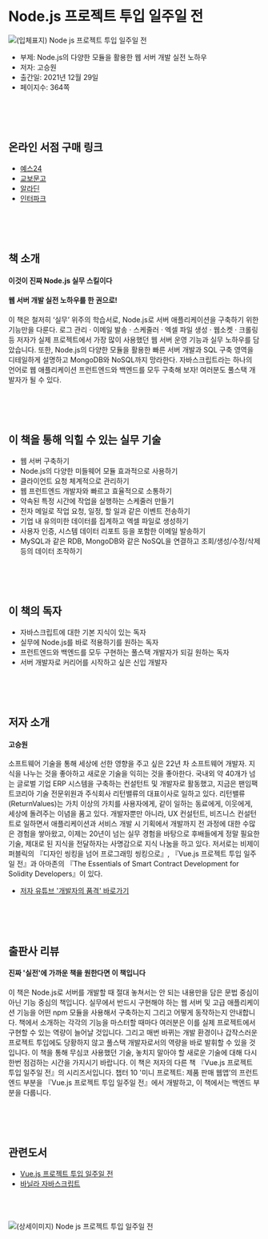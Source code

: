 # Node.js 프로젝트 투입 일주일 전
![(입체표지) Node js 프로젝트 투입 일주일 전](https://user-images.githubusercontent.com/21074282/148311195-68e4d732-7ec7-46fc-b6de-a79230cc8d82.png)

- 부제: Node.js의 다양한 모듈을 활용한 웹 서버 개발 실전 노하우
- 저자: 고승원
- 출간일: 2021년 12월 29일
- 페이지수: 364쪽


<br><br><br>
## 온라인 서점 구매 링크
- [예스24](http://www.yes24.com/Product/Goods/105847907)
- [교보문고](http://www.kyobobook.co.kr/product/detailViewKor.laf?ejkGb=KOR&mallGb=KOR&barcode=9791165921170&orderClick=LAG&Kc=)
- [알라딘](https://www.aladin.co.kr/shop/wproduct.aspx?ItemId=285683075)
- [인터파크](http://book.interpark.com/product/BookDisplay.do?_method=detail&sc.shopNo=0000400000&sc.prdNo=354398963&pis1=book&pis2=product)

<br><br><br>
## 책 소개
<h4>이것이 진짜 Node.js 실무 스킬이다</h4>
<h4>웹 서버 개발 실전 노하우를 한 권으로!</h4>
이 책은 철저히 ‘실무’ 위주의 학습서로, Node.js로 서버 애플리케이션을 구축하기 위한 기능만을 다룬다. 로그 관리 · 이메일 발송 · 스케줄러 · 엑셀 파일 생성 · 웹소켓 · 크롤링 등 저자가 실제 프로젝트에서 가장 많이 사용했던 웹 서버 운영 기능과 실무 노하우를 담았습니다. 또한, Node.js의 다양한 모듈을 활용한 빠른 서버 개발과 SQL 구축 영역을 디테일하게 설명하고 MongoDB와 NoSQL까지 망라한다. 자바스크립트라는 하나의 언어로 웹 애플리케이션 프런트엔드와 백엔드를 모두 구축해 보자! 여러분도 풀스택 개발자가 될 수 있다.

<br><br><br>
## 이 책을 통해 익힐 수 있는 실무 기술
- 웹 서버 구축하기
- Node.js의 다양한 미들웨어 모듈 효과적으로 사용하기
- 클라이언트 요청 체계적으로 관리하기
- 웹 프런트엔드 개발자와 빠르고 효율적으로 소통하기
- 약속된 특정 시간에 작업을 실행하는 스케줄러 만들기
- 전자 메일로 작업 요청, 일정, 할 일과 같은 이벤트 전송하기
- 기업 내 유의미한 데이터를 집계하고 엑셀 파일로 생성하기
- 사용자 인증, 시스템 데이터 리포트 등을 포함한 이메일 발송하기
- MySQL과 같은 RDB, MongoDB와 같은 NoSQL을 연결하고 조회/생성/수정/삭제 등의 데이터 조작하기

<br><br><br>
## 이 책의 독자
- 자바스크립트에 대한 기본 지식이 있는 독자
- 실무에 Node.js를 바로 적용하기를 원하는 독자
- 프런트엔드와 백엔드를 모두 구현하는 풀스택 개발자가 되길 원하는 독자
- 서버 개발자로 커리어를 시작하고 싶은 신입 개발자

<br><br><br>
## 저자 소개
<h4>고승원</h4>

소프트웨어 기술을 통해 세상에 선한 영향을 주고 싶은 22년 차 소프트웨어 개발자. 지식을 나누는 것을 좋아하고 새로운 기술을 익히는 것을 좋아한다. 국내외 약 40개가 넘는 글로벌 기업 ERP 시스템을 구축하는 컨설턴트 및 개발자로 활동했고, 지금은 팬임팩트코리아 기술 전문위원과 주식회사 리턴밸류의 대표이사로 일하고 있다. 리턴밸류(ReturnValues)는 가치 이상의 가치를 사용자에게, 같이 일하는 동료에게, 이웃에게, 세상에 돌려주는 이념을 품고 있다. 개발자뿐만 아니라, UX 컨설턴트, 비즈니스 컨설턴트로 일하면서 애플리케이션과 서비스 개발 시 기획에서 개발까지 전 과정에 대한 수많은 경험을 쌓아왔고, 이제는 20년이 넘는 실무 경험을 바탕으로 후배들에게 정말 필요한 기술, 제대로 된 지식을 전달하자는 사명감으로 지식 나눔을 하고 있다. 저서로는 비제이퍼블릭의 『디자인 씽킹을 넘어 프로그래밍 씽킹으로』, 『Vue.js 프로젝트 투입 일주일 전』과 아마존의 『The Essentials of Smart Contract Development for Solidity Developers』이 있다.
- [저자 유튜브 '개발자의 품격' 바로가기](https://www.youtube.com/c/%EA%B0%9C%EB%B0%9C%EC%9E%90%EC%9D%98%ED%92%88%EA%B2%A9)

<br><br><br>
## 출판사 리뷰
<h4>진짜 '실전'에 가까운 책을 원한다면 이 책입니다</h4>
 
이 책은 Node.js로 서버를 개발할 때 절대 놓쳐서는 안 되는 내용만을 담은 문법 중심이 아닌 기능 중심의 책입니다. 실무에서 반드시 구현해야 하는 웹 서버 및 고급 애플리케이션 기능을 어떤 npm 모듈을 사용해서 구축하는지 그리고 어떻게 동작하는지 안내합니다. 책에서 소개하는 각각의 기능을 마스터할 때마다 여러분은 이를 실제 프로젝트에서 구현할 수 있는 역량이 늘어날 것입니다. 그리고 매번 바뀌는 개발 환경이나 갑작스러운 프로젝트 투입에도 당황하지 않고 풀스택 개발자로서의 역량을 바로 발휘할 수 있을 것입니다. 이 책을 통해 무심코 사용했던 기술, 놓치지 말아야 할 새로운 기술에 대해 다시 한번 점검하는 시간을 가지시기 바랍니다. 이 책은 저자의 다른 책 『Vue.js 프로젝트 투입 일주일 전』의 시리즈서입니다. 챕터 10 '미니 프로젝트: 제품 판매 웹앱’의 프런트엔드 부분을 『Vue.js 프로젝트 투입 일주일 전』에서 개발하고, 이 책에서는 백엔드 부분을 다룹니다.

<br><br><br>
## 관련도서
- [Vue.js 프로젝트 투입 일주일 전](http://www.yes24.com/Product/Goods/101926719)
- [바닐라 자바스크립트](http://www.yes24.com/Product/Goods/105608999)

<br><br><br>
![(상세이미지) Node js 프로젝트 투입 일주일 전](https://user-images.githubusercontent.com/21074282/148311171-aab7e10d-40a0-40d0-816e-f73c7dd578f6.jpg)
